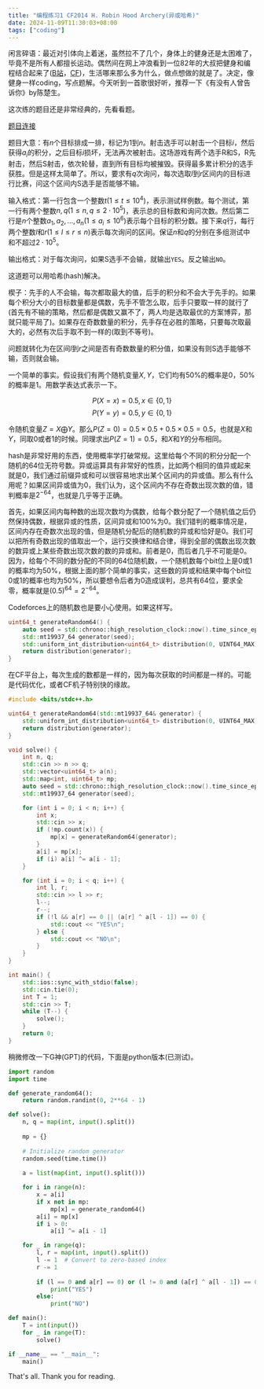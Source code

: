 ```yaml
--- 
title: "编程练习1 CF2014 H. Robin Hood Archery(异或哈希)"
date: 2024-11-09T11:30:03+08:00
tags: ["coding"]
---
```


闲言碎语：最近对引体向上着迷，虽然拉不了几个，身体上的健身还是太困难了，毕竟不是所有人都擅长运动。偶然间在网上冲浪看到一位82年的大叔把健身和编程结合起来了([B站](https://space.bilibili.com/2073420539/)，[CF](https://codeforces.com/profile/lddlinan))，生活哪来那么多为什么，做点想做的就是了。决定，像健身一样coding，写点题解。今天听到一首歌很好听，推荐一下《有没有人曾告诉你》by陈楚生。

这次练的题目还是非常经典的，先看看题。

[题目连接](https://codeforces.com/contest/2014/problem/H)

题目大意：有$n$个目标排成一排，标记为$1$到$n$。射击选手可以射击一个目标$i$，然后获得$a_i$的积分，之后目标$i$损坏，无法再次被射击。这场游戏有两个选手R和S，R先射击，然后S射击，依次轮替，直到所有目标均被摧毁。获得最多累计积分的选手获胜。但是这样太简单了。所以，要求有$q$次询问，每次选取$l$到$r$区间内的目标进行比赛，问这个区间内S选手是否能够不输。

输入格式：第一行包含一个整数$t(1\le t \le 10^4)$，表示测试样例数。每个测试，第一行有两个整数$n,q(1\le n, q \le 2\cdot 10^5)$，表示总的目标数和询问次数。然后第二行是$n$个整数$a_1,a_2,\dots,a_n(1\le a_i\le 10^6)$表示每个目标的积分数。接下来$q$行，每行两个整数$l$和$r(1\le l \le r \le n)$表示每次询问的区间。保证$n$和$q$的分别在多组测试中和不超过$2\cdot 10^5$。

输出格式：对于每次询问，如果S选手不会输，就输出`YES`。反之输出`NO`。

这道题可以用哈希(hash)解决。

楔子：先手的人不会输，每次都取最大的值，后手的积分和不会大于先手的。如果每个积分大小的目标数量都是偶数，先手不管怎么取，后手只要取一样的就行了(首先有不输的策略，然后都是偶数又赢不了，两人均是选取最优的方案博弈，那就只能平局了)。如果存在奇数数量的积分，先手存在必胜的策略，只要每次取最大的，必然有次后手取不到一样的(取到不等号)。

问题就转化为在区间$l$到$r$之间是否有奇数数量的积分值，如果没有则S选手能够不输，否则就会输。

一个简单的事实。假设我们有两个随机变量$X,Y$，它们均有50%的概率是0，50%的概率是1。用数学表达式表示一下。

$$P(X=x)=0.5,x∈\{0,1\}$$
$$P(Y=y)=0.5,y∈\{0,1\}$$

令随机变量$Z=X\bigoplus Y$。那么$P(Z=0)=0.5\times 0.5+0.5\times 0.5=0.5$，也就是$X$和$Y$，同取$0$或者$1$的时候。同理求出$P(Z=1)=0.5$，和$X$和$Y$的分布相同。

hash是非常好用的东西，使用概率学打破常规。这里给每个不同的积分分配一个随机的64位无符号数。异或运算具有非常好的性质，比如两个相同的值异或起来就是0，我们通过前缀异或和可以很容易地求出某个区间内的异或值。那么有什么用呢？如果区间异或值为0，我们认为，这个区间内不存在奇数出现次数的值，错判概率是$2^{-64}$，也就是几乎等于正确。

首先，如果区间内每种数的出现次数均为偶数，给每个数分配了一个随机值之后仍然保持偶数，根据异或的性质，区间异或和100%为0。我们错判的概率情况是，区间内存在奇数次出现的值，但是随机分配后的随机数的异或和恰好是0。我们可以把所有奇数出现的值取出一个，运行交换律和结合律，得到全部的偶数出现次数的数异或上某些奇数出现次数的数的异或和。前者是0，而后者几乎不可能是0。因为，给每个不同的数分配的不同的64位随机数，一个随机数每个bit位上是0或1的概率均为50%，根据上面的那个简单的事实，这些数的异或和结果中每个bit位0或1的概率也均为50%，所以要想令后者为0造成误判，总共有64位，要求全零，概率就是$(0.5)^{64}=2^{-64}$。

Codeforces上的随机数也是要小心使用。如果这样写。
```cpp
uint64_t generateRandom64() {
    auto seed = std::chrono::high_resolution_clock::now().time_since_epoch().count();
    std::mt19937_64 generator(seed);
    std::uniform_int_distribution<uint64_t> distribution(0, UINT64_MAX);
    return distribution(generator);
}
```
在CF平台上，每次生成的数都是一样的，因为每次获取的时间都是一样的。可能是代码优化，或者CF机子特别快的缘故。

```cpp
#include <bits/stdc++.h>

uint64_t generateRandom64(std::mt19937_64& generator) {
    std::uniform_int_distribution<uint64_t> distribution(0, UINT64_MAX);
    return distribution(generator);
}

void solve() {
    int n, q;
    std::cin >> n >> q;
    std::vector<uint64_t> a(n);
    std::map<int, uint64_t> mp;
    auto seed = std::chrono::high_resolution_clock::now().time_since_epoch().count();
    std::mt19937_64 generator(seed);

    for (int i = 0; i < n; i++) {
        int x;
        std::cin >> x;
        if (!mp.count(x)) {
            mp[x] = generateRandom64(generator);
        }
        a[i] = mp[x];
        if (i) a[i] ^= a[i - 1];
    }

    for (int i = 0; i < q; i++) {
        int l, r;
        std::cin >> l >> r;
        l--;
        r--;
        if (!l && a[r] == 0 || (a[r] ^ a[l - 1]) == 0) {
            std::cout << "YES\n";
        } else {
            std::cout << "NO\n";
        }
    }
}

int main() {
    std::ios::sync_with_stdio(false);
    std::cin.tie(0);
    int T = 1;
    std::cin >> T;
    while (T--) {
        solve();
    }
    return 0;
}
```

稍微修改一下G神(GPT)的代码，下面是python版本(已测试)。
```py
import random
import time

def generate_random64():
    return random.randint(0, 2**64 - 1)

def solve():
    n, q = map(int, input().split())
    
    mp = {}
    
    # Initialize random generator
    random.seed(time.time())
    
    a = list(map(int, input().split()))

    for i in range(n):
        x = a[i]
        if x not in mp:
            mp[x] = generate_random64()
        a[i] = mp[x]
        if i > 0:
            a[i] ^= a[i - 1]

    for _ in range(q):
        l, r = map(int, input().split())
        l -= 1  # Convert to zero-based index
        r -= 1
        
        if (l == 0 and a[r] == 0) or (l != 0 and (a[r] ^ a[l - 1]) == 0):
            print("YES")
        else:
            print("NO")

def main():
    T = int(input())
    for _ in range(T):
        solve()

if __name__ == "__main__":
    main()

```

That's all. Thank you for reading.